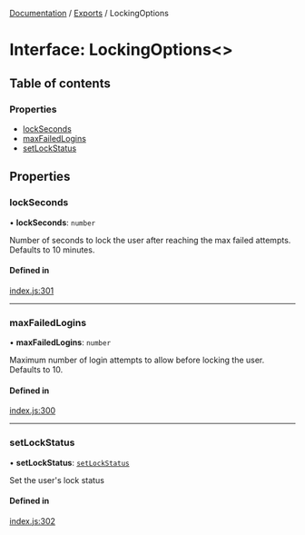 [Documentation](../README.md) / [Exports](../modules.md) / LockingOptions

# Interface: LockingOptions<\>

## Table of contents

### Properties

- [lockSeconds](LockingOptions.md#lockseconds)
- [maxFailedLogins](LockingOptions.md#maxfailedlogins)
- [setLockStatus](LockingOptions.md#setlockstatus)

## Properties

### lockSeconds

• **lockSeconds**: `number`

Number of seconds to lock the user after reaching the max failed attempts. Defaults to 10 minutes.

#### Defined in

[index.js:301](https://github.com/snowbldr/jwt-cookie-auth/blob/fc7d646/index.js#L301)

___

### maxFailedLogins

• **maxFailedLogins**: `number`

Maximum number of login attempts to allow before locking the user. Defaults to 10.

#### Defined in

[index.js:300](https://github.com/snowbldr/jwt-cookie-auth/blob/fc7d646/index.js#L300)

___

### setLockStatus

• **setLockStatus**: [`setLockStatus`](../modules.md#setlockstatus)

Set the user's lock status

#### Defined in

[index.js:302](https://github.com/snowbldr/jwt-cookie-auth/blob/fc7d646/index.js#L302)
